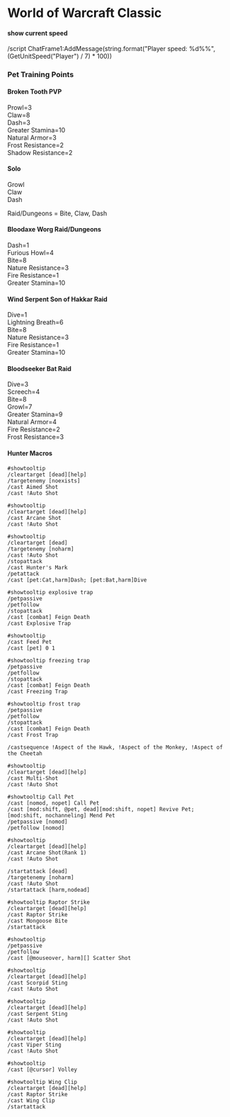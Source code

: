 # World of Warcraft Classic

#### show current speed
/script ChatFrame1:AddMessage(string.format("Player speed: %d%%", (GetUnitSpeed("Player") / 7) * 100))
### Pet Training Points
#### Broken Tooth PVP
Prowl=3  <br>
Claw=8  <br>
Dash=3  <br>
Greater Stamina=10  <br>
Natural Armor=3  <br>
Frost Resistance=2  <br>
Shadow Resistance=2  <br>

#### Solo
Growl  <br>
Claw  <br>
Dash  <br>

Raid/Dungeons = Bite, Claw, Dash
#### Bloodaxe Worg Raid/Dungeons
Dash=1  <br>
Furious Howl=4  <br>
Bite=8  <br>
Nature Resistance=3  <br>
Fire Resistance=1  <br>
Greater Stamina=10  <br>
#### Wind Serpent Son of Hakkar Raid
Dive=1  <br>
Lightning Breath=6  <br>
Bite=8  <br>
Nature Resistance=3  <br>
Fire Resistance=1  <br>
Greater Stamina=10  <br>
#### Bloodseeker Bat Raid
Dive=3  <br>
Screech=4  <br>
Bite=8  <br>
Growl=7  <br>
Greater Stamina=9  <br>
Natural Armor=4  <br>
Fire Resistance=2  <br>
Frost Resistance=3  <br>
#### Hunter Macros
```
#showtooltip
/cleartarget [dead][help]
/targetenemy [noexists]
/cast Aimed Shot
/cast !Auto Shot

#showtooltip
/cleartarget [dead][help]
/cast Arcane Shot
/cast !Auto Shot

#showtooltip
/cleartarget [dead]
/targetenemy [noharm]
/cast !Auto Shot
/stopattack
/cast Hunter's Mark
/petattack
/cast [pet:Cat,harm]Dash; [pet:Bat,harm]Dive

#showtooltip explosive trap
/petpassive
/petfollow
/stopattack
/cast [combat] Feign Death
/cast Explosive Trap

#showtooltip
/cast Feed Pet
/cast [pet] 0 1

#showtooltip freezing trap
/petpassive
/petfollow
/stopattack
/cast [combat] Feign Death
/cast Freezing Trap

#showtooltip frost trap
/petpassive
/petfollow
/stopattack
/cast [combat] Feign Death
/cast Frost Trap

/castsequence !Aspect of the Hawk, !Aspect of the Monkey, !Aspect of the Cheetah

#showtooltip
/cleartarget [dead][help]
/cast Multi-Shot
/cast !Auto Shot

#showtooltip Call Pet
/cast [nomod, nopet] Call Pet
/cast [mod:shift, @pet, dead][mod:shift, nopet] Revive Pet; [mod:shift, nochanneling] Mend Pet
/petpassive [nomod]
/petfollow [nomod]

#showtooltip
/cleartarget [dead][help]
/cast Arcane Shot(Rank 1)
/cast !Auto Shot

/startattack [dead]
/targetenemy [noharm]
/cast !Auto Shot
/startattack [harm,nodead]

#showtooltip Raptor Strike
/cleartarget [dead][help]
/cast Raptor Strike
/cast Mongoose Bite
/startattack

#showtooltip
/petpassive
/petfollow
/cast [@mouseover, harm][] Scatter Shot

#showtooltip
/cleartarget [dead][help]
/cast Scorpid Sting
/cast !Auto Shot

#showtooltip
/cleartarget [dead][help]
/cast Serpent Sting
/cast !Auto Shot

#showtooltip
/cleartarget [dead][help]
/cast Viper Sting
/cast !Auto Shot

#showtooltip
/cast [@cursor] Volley

#showtooltip Wing Clip
/cleartarget [dead][help]
/cast Raptor Strike
/cast Wing Clip
/startattack





